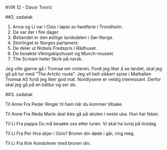 #VIR 12 - Davor Tvorić

##2. zadatak

1. Anna og Li var i Oslo i løpet av høstferie i Trondheim.
2. De var der i fire dager.
3. Østlandet er den østlige landsdelen i Sør-Norge.
4. Stortinget er Norges parlament.
5. De deler ut Nobels Fredspris i Rådhuset.
6. De besøkte Vikingskipshuset og Munch-museet.
7. The Scream heter Skrik på norsk.

Jeg ville gjerne gå i Tromsø om vinteren. Fordi jeg liker å se landet, skal jeg gå på tur med "The Artctic route". Jeg vil helt sikkert spise i Mathallen Tromsø AS fordi jeg liker god mat. Nordlysene er veldig interessant. Derfor skal jeg gå på en båttur og ser de.

##3. zadatak

Til Anne
Fra Peder
    Ringer til ham når du kommer tilbake.

Til Anne
Fra Neda
    Marie skal ikke gå på skolen i neste uka. Hun har feber.

Til Li
Fra pappa
    Du må besøke oss etter turen. Vi skal ha lunsj på tirsdag.

Til Li
Fra Per
    Hva skjer i Oslo? Broren din døde i går, ring meg.

Til Li
Fra Kim
    Kondolerer med broren din.